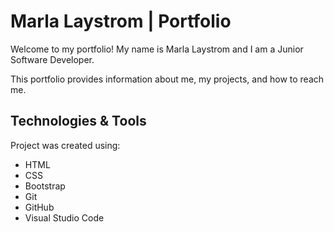 # Marla Laystrom | Portfolio

Welcome to my portfolio! My name is Marla Laystrom and I am a Junior Software Developer.

This portfolio provides information about me, my projects, and how to reach me.

## Technologies & Tools

Project was created using:

- HTML
- CSS
- Bootstrap
- Git
- GitHub
- Visual Studio Code